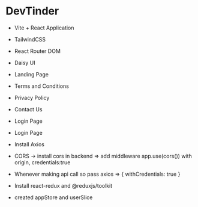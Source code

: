 # DevTinder

- Vite + React Application
- TailwindCSS
- React Router DOM
- Daisy UI

- Landing Page
 - Terms and Conditions
 - Privacy Policy
 - Contact Us

- Login Page
 - Login Page
 - Install Axios
 - CORS -> install cors in backend => add middleware app.use(cors()) with origin, credentials:true
 - Whenever making api call so pass axios => { withCredentials: true }
 - Install react-redux and @reduxjs/toolkit
 - created appStore and userSlice
